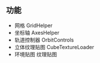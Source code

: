 ## 功能

- 网格 GridHelper
- 坐标轴 AxesHelper
- 轨道控制器 OrbitControls
- 立体纹理贴图 CubeTextureLoader
- 环境贴图 纹理贴图
